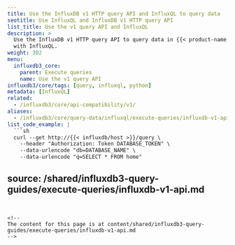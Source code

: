 ```yaml
---
title: Use the InfluxDB v1 HTTP query API and InfluxQL to query data
seotitle: Use InfluxQL and InfluxDB v1 HTTP query API
list_title: Use the v1 query API and InfluxQL
description: >
  Use the InfluxDB v1 HTTP query API to query data in {{< product-name >}}
  with InfluxQL.
weight: 302
menu:
  influxdb3_core:
    parent: Execute queries
    name: Use the v1 query API
influxdb3/core/tags: [query, influxql, python]
metadata: [InfluxQL]
related:
  - /influxdb3/core/api-compatibility/v1/
aliases:
  - /influxdb3/core/query-data/influxql/execute-queries/influxdb-v1-api/
list_code_example: |
  ```sh
  curl --get http://{{< influxdb/host >}}/query \
    --header "Authorization: Token DATABASE_TOKEN" \
    --data-urlencode "db=DATABASE_NAME" \
    --data-urlencode "q=SELECT * FROM home"
  ```
source: /shared/influxdb3-query-guides/execute-queries/influxdb-v1-api.md
---
```


<!--
The content for this page is at content/shared/influxdb3-query-guides/execute-queries/influxdb-v1-api.md
-->
